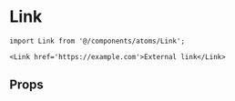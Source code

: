 # Link

```tsx
import Link from '@/components/atoms/Link';

<Link href='https://example.com'>External link</Link>
```

## Props
